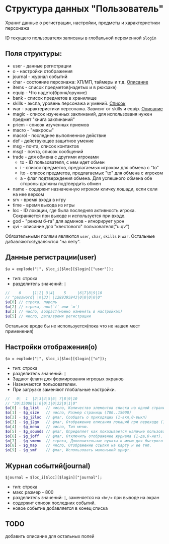 # Структура данных "Пользователь"

Хранит данные о регистрации, настройки, предметы и характеристики персонажа

ID текущего пользователя записаны в глобальной переменной `$login`

## Поля структуры:

* user - данные регистрации
* o - настройки отображения
* journal - журнал событий
* char - состояние персонажа: ХП/МП, таймеры и т.д. [Описание](user-char-info.md)
* items - список предметов(надетых и в рюкзаке)
* equip - Что надето(броня/оружие)
* bank - список предметов в хранилище
* skills - экспа, уровень персонажа и умений. [Список](skill-list.md)
* war - характеристики персонажа. Зависит от skills и equip. [Описание](user-war-info.md)
* magic - список изученных заклинаний, для использоваия нужен предмет "книга заклинаний"
* priem - список изученных приемов
* macro - "макросы"
* macrol - последнее выполненное действие
* def - действующее защитное умение
* msg - почта, список контактов
* msgt - почта, список сообщений
* trade - для обмена с другими игроками
    * to - ID пользователя, с кем идет обмен
    * i - список предметов, предлагаемых игроком для обмена с "to"
    * ito - список предметов, предлагаемых "to" для обмена с игроком
    * a - флаг подтверждения обмена. Для успешного обмена обе стороны должны подтвердить обмен
* name - содержит назначенную игроком кличку лошади, если сели на нее верхом
* srv - время входа в игру
* time - время выхода из игры
* loc - ID локации, где была последняя активность игрока. Сохраняется при выходе и используется при входе.
* god - "режим б-га" для админов - игнорирует урон
* qvi - описание для "квестового" пользователя("u.qv")

Обязательными полями являются `user`, `char`, `skills` и `war`. Остальные дабавляются/удаляются "на лету".

## Данные регистрации(user)

`$u = explode("|", $loc_i[$loc][$login]["user"]);`

* тип: строка
* разделитель значений: `|`

```php
//    0     |1|2| 3|4|    5     |6|7|8|9|10
// "password| |m|33| |1289395943|0|0|0|0|0"
$u[0] // строка, пароль
$u[2] // строка, пол(`f` или `m`)
$u[3] // число, возраст(можно изменять в настройках)
$u[5] // число, дата/время регистрации
```
Остальное вроде бы не используется(пока что не нашел мест применения)

## Настройки отображения(o)

`$o = explode("|", $loc_i[$loc][$login]["o"]);`

* тип: строка
* разделитель значений: `|`
* Задают флаги для формирования игровых экранов
* Назначаются пользователем.
* При загрузке заменяют глобальные настройки.

```php
//   0|  1  |2|3|4|5|6| 7|8|9|10
// "30|15000|1|0|0|1|0|22|0|1|0"
$o[0] - $g_list   // число, Количество элементов списка на одной странице (3..30)
$o[1] - $g_size   // число, Размер страницы (700..15000)
$o[2] - $g_j2loc  // флаг, Сообщать о приходящих (1-вкл,0-выкл)
$o[3] - $g_j2go   // флаг, Отображение описания локаций при переходе (1-вкл,0-выкл)
$o[4] - $g_menu   // число, Тип меню.
$o[5] - $g_sounds // флаг, Определяет как показывается наличие пользователей/НПС в соседних локах.
$o[6] - $g_joff   // флаг, Отключить отображение журнала (1-да,0-нет).
$o[7] - $g_smenu  // строка, Дополнительные пункты в меню для быстрого доступа к предметам и умениям.
$o[8] - $g_map    // число, Отображение ссылки на карту и ее тип.
$o[9] - $g_smf    // флаг, Использовать маленький шрифт.
```

## Журнал событий(journal)

`$journal = $loc_i[$loc][$login]["journal"];`

* тип: строка
* макс размер - 800
* разделитель значений: `|`, заменяется на `<br/>` при выводе на экран
* содержит список последних событий.
* новое событие добавляется в конец списка

## TODO

добавить описание для остальных полей

